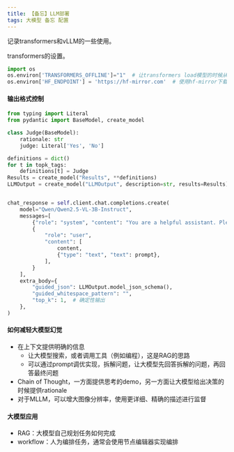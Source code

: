 ```yaml
---
title: 【备忘】LLM部署
tags: 大模型 备忘 配置
---
```


记录transformers和vLLM的一些使用。
<!--more-->

transformers的设置。
```python
import os
os.environ['TRANSFORMERS_OFFLINE']="1"  # 让transformers load模型的时候从本地load，不要连接线上避免http timeout
os.environ['HF_ENDPOINT'] = 'https://hf-mirror.com'  # 使用hf-mirror下载模型
```


#### 输出格式控制

```python
from typing import Literal
from pydantic import BaseModel, create_model

class Judge(BaseModel):
    rationale: str
    judge: Literal['Yes', 'No']

definitions = dict()
for t in topk_tags:
    definitions[t] = Judge
Results = create_model("Results", **definitions)
LLMOutput = create_model("LLMOutput", description=str, results=Results)


chat_response = self.client.chat.completions.create(
    model="Qwen/Qwen2.5-VL-3B-Instruct",
    messages=[
        {"role": "system", "content": "You are a helpful assistant. Please answer in Chinese."},
        {
            "role": "user",
            "content": [
                content,
                {"type": "text", "text": prompt},
            ],
        }
    ],
    extra_body={
        "guided_json": LLMOutput.model_json_schema(),
        "guided_whitespace_pattern": "",
        "top_k": 1,  # 确定性输出
    },
)
```


#### 如何减轻大模型幻觉
* 在上下文提供明确的信息
    * 让大模型搜索，或者调用工具（例如编程），这是RAG的思路
    * 可以通过prompt调优实现，拆解问题，让大模型先回答拆解的问题，再回答最终问题
* Chain of Thought，一方面提供思考的demo，另一方面让大模型给出决策的时候提供rationale
* 对于MLLM，可以增大图像分辨率，使用更详细、精确的描述进行监督


#### 大模型应用
* RAG：大模型自己规划任务如何完成
* workflow：人为编排任务，通常会使用节点编辑器实现编排
